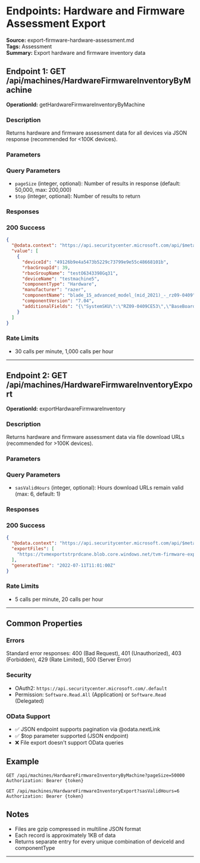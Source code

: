# Endpoints: Hardware and Firmware Assessment Export

**Source:** export-firmware-hardware-assessment.md  
**Tags:** Assessment  
**Summary:** Export hardware and firmware inventory data  

## Endpoint 1: GET /api/machines/HardwareFirmwareInventoryByMachine

**OperationId:** getHardwareFirmwareInventoryByMachine

### Description
Returns hardware and firmware assessment data for all devices via JSON response (recommended for <100K devices).

### Parameters
### Query Parameters  
- `pageSize` (integer, optional): Number of results in response (default: 50,000, max: 200,000)
- `$top` (integer, optional): Number of results to return

### Responses
### 200 Success
```json
{
  "@odata.context": "https://api.securitycenter.microsoft.com/api/$metadata#Collection(microsoft.windowsDefenderATP.api.AssetHardwareFirmware)",
  "value": [
    {
      "deviceId": "49126b9e4a5473b5229c73799e9e55c48668101b",
      "rbacGroupId": 39,
      "rbacGroupName": "testO6343398Gq31",
      "deviceName": "testmachine5",
      "componentType": "Hardware",
      "manufacturer": "razer",
      "componentName": "blade_15_advanced_model_(mid_2021)_-_rz09-0409",
      "componentVersion": "7.04",
      "additionalFields": "{\"SystemSKU\":\"RZ09-0409CE53\",\"BaseBoardManufacturer\":\"Razer\"}"
    }
  ]
}
```

### Rate Limits
- 30 calls per minute, 1,000 calls per hour

---

## Endpoint 2: GET /api/machines/HardwareFirmwareInventoryExport

**OperationId:** exportHardwareFirmwareInventory

### Description
Returns hardware and firmware assessment data via file download URLs (recommended for >100K devices).

### Parameters
### Query Parameters  
- `sasValidHours` (integer, optional): Hours download URLs remain valid (max: 6, default: 1)

### Responses
### 200 Success
```json
{
  "@odata.context": "https://api.securitycenter.microsoft.com/api/$metadata#microsoft.windowsDefenderATP.api.ExportFilesResponse",
  "exportFiles": [
    "https://tvmexportstrprdcane.blob.core.windows.net/tvm-firmware-export/2022-07-11/1101/FirmwareHardwareExport/json/OrgId=3837d1f5-0d51-40cb-a99d-69ebedc9dcc8/_RbacGroupId=39/part-00999-71eea973-1bb1-4d0a-829d-80cb07aff5d8.c000.json.gz"
  ],
  "generatedTime": "2022-07-11T11:01:00Z"
}
```

### Rate Limits
- 5 calls per minute, 20 calls per hour

---

## Common Properties

### Errors
Standard error responses: 400 (Bad Request), 401 (Unauthorized), 403 (Forbidden), 429 (Rate Limited), 500 (Server Error)

### Security
- OAuth2: `https://api.securitycenter.microsoft.com/.default`
- Permission: `Software.Read.All` (Application) or `Software.Read` (Delegated)

### OData Support
- ✅ JSON endpoint supports pagination via @odata.nextLink
- ✅ $top parameter supported (JSON endpoint)
- ❌ File export doesn't support OData queries

## Example
```http
GET /api/machines/HardwareFirmwareInventoryByMachine?pageSize=50000
Authorization: Bearer {token}

GET /api/machines/HardwareFirmwareInventoryExport?sasValidHours=6
Authorization: Bearer {token}
```

## Notes
- Files are gzip compressed in multiline JSON format
- Each record is approximately 1KB of data
- Returns separate entry for every unique combination of deviceId and componentType

---

